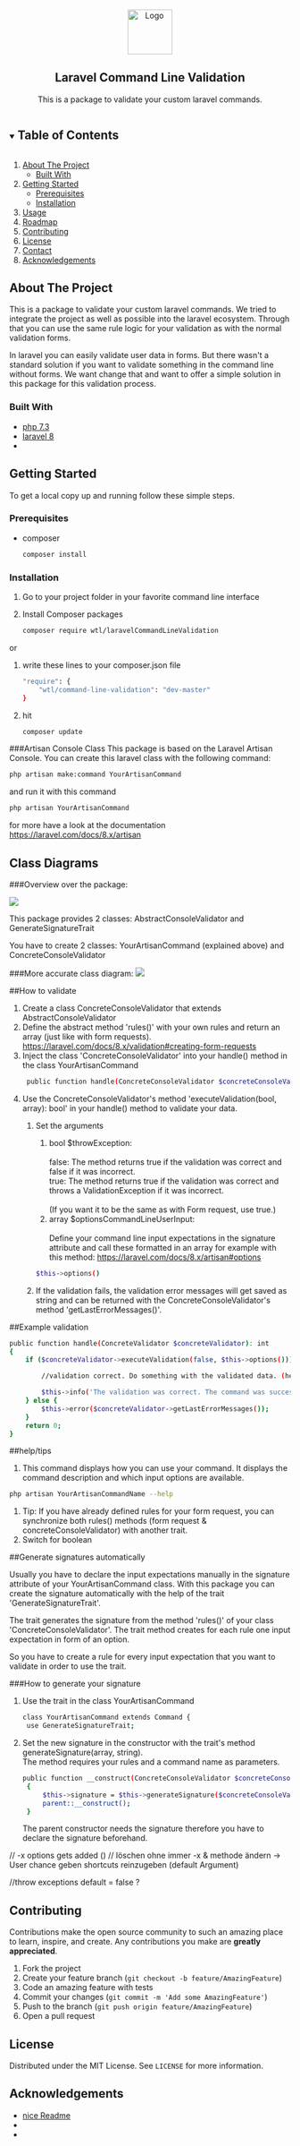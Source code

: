 <!-- PROJECT LOGO -->
<br />
<p align="center">
  <a href="https://github.com/github_username/repo_name">
    <img src="https://img.pngio.com/validate-interface-searching-icon-png-and-vector-for-free-validate-png-512_511.png" alt="Logo" width="80" height="80">
  </a>

<h2 align="center">Laravel Command Line Validation </h2>

<p align="center">
    This is a package to validate your custom laravel commands.
</p>



<!-- TABLE OF CONTENTS -->
<details open="open">
  <summary><h2 style="display: inline-block">Table of Contents</h2></summary>
  <ol>
    <li>
      <a href="#about-the-project">About The Project</a>
      <ul>
        <li><a href="#built-with">Built With</a></li>
      </ul>
    </li>
    <li>
      <a href="#getting-started">Getting Started</a>
      <ul>
        <li><a href="#prerequisites">Prerequisites</a></li>
        <li><a href="#installation">Installation</a></li>
      </ul>
    </li>
    <li><a href="#usage">Usage</a></li>
    <li><a href="#class-diagram">Roadmap</a></li>
    <li><a href="#contributing">Contributing</a></li>
    <li><a href="#license">License</a></li>
    <li><a href="#contact">Contact</a></li>
    <li><a href="#acknowledgements">Acknowledgements</a></li>
  </ol>
</details>



<!-- ABOUT THE PROJECT -->
## About The Project

This is a package to validate your custom laravel commands. 
We tried to integrate the project as well as possible into the laravel ecosystem.
Through that you can use the same rule logic for your validation as with the normal validation forms.



In laravel you can easily validate user data in forms.
But there wasn't a standard solution if you want to validate something in the command line without forms.
We want change that and want to offer a simple solution in this package for this validation process.


### Built With

* [php 7.3]()
* [laravel 8]()
* []()



<!-- GETTING STARTED -->
## Getting Started

To get a local copy up and running follow these simple steps.

### Prerequisites

* composer
  ```sh
  composer install
  ```

### Installation

1. Go to your project folder in your favorite command line interface

2. Install Composer packages
   ```sh
   composer require wtl/laravelCommandLineValidation
   ```

or

1. write these lines to your composer.json file
    ```sh   
    "require": {
        "wtl/command-line-validation": "dev-master"
   }
    ```
2. hit 
     ```sh   
    composer update
    ```
###Artisan Console Class
This package is based on the Laravel Artisan Console.
You can create this laravel class with the following command:
```sh   
php artisan make:command YourArtisanCommand
```
and run it with this command
```sh   
php artisan YourArtisanCommand
```

for more have a look at the documentation https://laravel.com/docs/8.x/artisan



<!-- CLASS DIAGRAM -->
## Class Diagrams

###Overview over the package:

![](images//classDiagramOverview.jpg)

This package provides 2 classes: AbstractConsoleValidator and GenerateSignatureTrait

You have to create 2 classes: YourArtisanCommand (explained above) and ConcreteConsoleValidator



###More accurate class diagram:
![](images//classDiagramAccurately.jpg)

##How to validate

1. Create a class ConcreteConsoleValidator that extends AbstractConsoleValidator 
1. Define the abstract method 'rules()' with your own rules and return an array (just like with form requests).
   https://laravel.com/docs/8.x/validation#creating-form-requests
1. Inject the class 'ConcreteConsoleValidator' into your handle() method in the class YourArtisanCommand
   ```sh   
    public function handle(ConcreteConsoleValidator $concreteConsoleValidator): int {}
    ```
1. Use the ConcreteConsoleValidator's method 'executeValidation(bool, array): bool' in your handle() method to validate your data. 
   1. Set the arguments
      1. bool $throwException: <br /><br />
         false: The method returns true if the validation was correct and false if it was incorrect. <br />
         true: The method returns true if the validation was correct and throws a ValidationException if it was incorrect.
         <br /><br />
         (If you want it to be the same as with Form request, use true.)
      1.  array $optionsCommandLineUserInput: <br /><br />
          Define your command line input expectations in the signature attribute and call these formatted in an array for example with this method:
          https://laravel.com/docs/8.x/artisan#options
         ```sh   
         $this->options()
         ```

   1. If the validation fails, the validation error messages will get saved as string and can be returned with the ConcreteConsoleValidator's method 'getLastErrorMessages()'.
      
##Example validation
```sh   
public function handle(ConcreteValidator $concreteValidator): int
{
    if ($concreteValidator->executeValidation(false, $this->options())) {

        //validation correct. Do something with the validated data. (here: $this->options())

        $this->info('The validation was correct. The command was successful.');
    } else {
        $this->error($concreteValidator->getLastErrorMessages());
    }
    return 0;
}
```

##help/tips
   1. This command displays how you can use your command.
   It displays the command description and which input options are available.
   ```sh 
   php artisan YourArtisanCommandName --help
   ```

   1. Tip: If you have already defined rules for your form request, you can synchronize both rules() methods (form request & concreteConsoleValidator) with another trait.
   1. Switch for boolean 

##Generate signatures automatically

Usually you have to declare the input expectations manually in the signature attribute of your YourArtisanCommand class.
With this package you can create the signature automatically with the help of the trait 'GenerateSignatureTrait'.

The trait generates the signature from the method 'rules()' of your class 'ConcreteConsoleValidator'.
The trait method creates for each rule one input expectation in form of an option.

So you have to create a rule for every input expectation that you want to validate in order to use the trait.

###How to generate your signature

1. Use the trait in the class YourArtisanCommand
   ```sh   
   class YourArtisanCommand extends Command {
    use GenerateSignatureTrait;
   ```
1. Set the new signature in the constructor with the trait's method generateSignature(array, string).<br/>
   The method requires your rules and a command name as parameters.
   ```sh   
   public function __construct(ConcreteConsoleValidator $concreteConsoleValidator)
    {
        $this->signature = $this->generateSignature($concreteConsoleValidator->rules(), 'commandName');
        parent::__construct();
    }
   ```
   The parent constructor needs the signature therefore you have to declare the signature beforehand.




// -x options gets added ()
// löschen ohne immer -x & methode ändern -> User chance geben shortcuts reinzugeben (default Argument)

//throw exceptions default = false ?






<!-- CONTRIBUTING -->
## Contributing

Contributions make the open source community to such an amazing place to learn, inspire, and create. Any contributions you make are **greatly appreciated**.

1. Fork the project
1. Create your feature branch (`git checkout -b feature/AmazingFeature`)
1. Code an amazing feature with tests   
1. Commit your changes (`git commit -m 'Add some AmazingFeature'`)
1. Push to the branch (`git push origin feature/AmazingFeature`)
1. Open a pull request


<!-- LICENSE -->
## License

Distributed under the MIT License. See `LICENSE` for more information.


<!-- ACKNOWLEDGEMENTS -->
## Acknowledgements

* [nice Readme](https://github.com/othneildrew/Best-README-Template/blob/master/BLANK_README.md)
* []()
* []()





<!-- MARKDOWN LINKS & IMAGES -->
<!-- https://www.markdownguide.org/basic-syntax/#reference-style-links -->
[contributors-shield]: https://img.shields.io/github/contributors/github_username/repo.svg?style=for-the-badge
[contributors-url]: https://github.com/github_username/repo/graphs/contributors
[forks-shield]: https://img.shields.io/github/forks/github_username/repo.svg?style=for-the-badge
[forks-url]: https://github.com/github_username/repo/network/members
[stars-shield]: https://img.shields.io/github/stars/github_username/repo.svg?style=for-the-badge
[stars-url]: https://github.com/github_username/repo/stargazers
[issues-shield]: https://img.shields.io/github/issues/github_username/repo.svg?style=for-the-badge
[issues-url]: https://github.com/github_username/repo/issues
[license-shield]: https://img.shields.io/github/license/github_username/repo.svg?style=for-the-badge
[license-url]: https://github.com/github_username/repo/blob/master/LICENSE.txt
[linkedin-shield]: https://img.shields.io/badge/-LinkedIn-black.svg?style=for-the-badge&logo=linkedin&colorB=555
[linkedin-url]: https://linkedin.com/in/github_username


